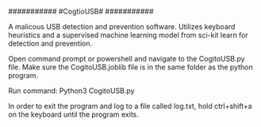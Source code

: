 ###########
#CogtioUSB#
###########

A malicous USB detection and prevention software. Utilizes keyboard heuristics and a supervised machine learning model from sci-kit learn for detection and prevention.

Open command prompt or powershell and navigate to the CogitoUSB.py file. Make sure the CogitoUSB.joblib file is in the same folder as the python program.

Run command: Python3 CogitoUSB.py

In order to exit the program and log to a file called log.txt, hold ctrl+shift+a on the keyboard until the program exits.
